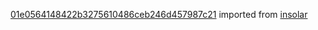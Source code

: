[01e0564148422b3275610486ceb246d457987c21](https://github.com/insolar/insolar/commit/01e0564148422b3275610486ceb246d457987c21) imported from [insolar](https://github.com/insolar/insolar)
